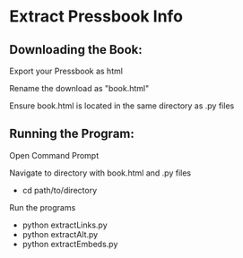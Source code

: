 # Extract Pressbook Info

## Downloading the Book:

Export your Pressbook as html

Rename the download as "book.html"

Ensure book.html is located in the same directory as .py files

## Running the Program:

Open Command Prompt
	
Navigate to directory with book.html and .py files
- cd path/to/directory

Run the programs
- python extractLinks.py
- python extractAlt.py
- python extractEmbeds.py

